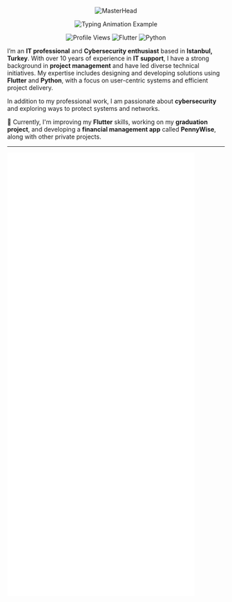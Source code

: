 <p align="center">
  <img src="https://i.imgur.com/rrnIqDe.gif" alt="MasterHead">
</p>

<p align="center">
  <img src="https://readme-typing-svg.demolab.com/?lines=Ahmet%20Abed;Hello%20everyone&font=Fira%20Code&center=true&width=500&height=70&duration=3000&pause=1000&color=ffffff" alt="Typing Animation Example">
</p>

<p align="center" style="margin-top: 0; margin-bottom: 10px;">
  <img src="https://komarev.com/ghpvc/?username=sadmaxie&color=red" alt="Profile Views">
  <img src="https://img.shields.io/badge/Flutter-D4C1FF?style=flat-square&logo=flutter&logoColor=white" alt="Flutter" height="20">
  <img src="https://img.shields.io/badge/Python-3776AB?style=flat-square&logo=python&logoColor=white" alt="Python" height="20">
</p>

I’m an **IT professional** and **Cybersecurity enthusiast** based in **Istanbul, Turkey**. With over 10 years of experience in **IT support**, I have a strong background in **project management** and have led diverse technical initiatives. My expertise includes designing and developing solutions using **Flutter** and **Python**, with a focus on user-centric systems and efficient project delivery.

In addition to my professional work, I am passionate about **cybersecurity** and exploring ways to protect systems and networks.

🌱 Currently, I'm improving my **Flutter** skills, working on my **graduation project**, and developing a **financial management app** called **PennyWise**, along with other private projects.

---

![Metrics](/github-metrics.svg)
